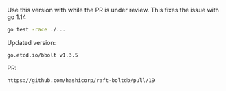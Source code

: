 Use this version with while the PR is under review. This fixes the issue with go 1.14 

```bash 
go test -race ./...
```

Updated version:
	
	go.etcd.io/bbolt v1.3.5


PR:

    https://github.com/hashicorp/raft-boltdb/pull/19